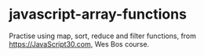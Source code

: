 # javascript-array-functions
Practise using map, sort, reduce and filter functions, from https://JavaScript30.com, Wes Bos course.
